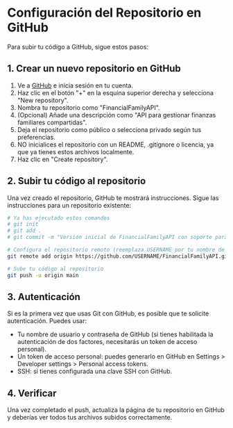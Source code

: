# Configuración del Repositorio en GitHub

Para subir tu código a GitHub, sigue estos pasos:

## 1. Crear un nuevo repositorio en GitHub

1. Ve a [GitHub](https://github.com/) e inicia sesión en tu cuenta.
2. Haz clic en el botón "+" en la esquina superior derecha y selecciona "New repository".
3. Nombra tu repositorio como "FinancialFamilyAPI".
4. (Opcional) Añade una descripción como "API para gestionar finanzas familiares compartidas".
5. Deja el repositorio como público o selecciona privado según tus preferencias.
6. NO inicialices el repositorio con un README, .gitignore o licencia, ya que ya tienes estos archivos localmente.
7. Haz clic en "Create repository".

## 2. Subir tu código al repositorio

Una vez creado el repositorio, GitHub te mostrará instrucciones. Sigue las instrucciones para un repositorio existente:

```bash
# Ya has ejecutado estos comandos
# git init
# git add .
# git commit -m "Versión inicial de FinancialFamilyAPI con soporte para PostgreSQL y pruebas"

# Configura el repositorio remoto (reemplaza USERNAME por tu nombre de usuario de GitHub)
git remote add origin https://github.com/USERNAME/FinancialFamilyAPI.git

# Sube tu código al repositorio
git push -u origin main
```

## 3. Autenticación

Si es la primera vez que usas Git con GitHub, es posible que te solicite autenticación. Puedes usar:

- Tu nombre de usuario y contraseña de GitHub (si tienes habilitada la autenticación de dos factores, necesitarás un token de acceso personal).
- Un token de acceso personal: puedes generarlo en GitHub en Settings > Developer settings > Personal access tokens.
- SSH: si tienes configurada una clave SSH con GitHub.

## 4. Verificar

Una vez completado el push, actualiza la página de tu repositorio en GitHub y deberías ver todos tus archivos subidos correctamente. 